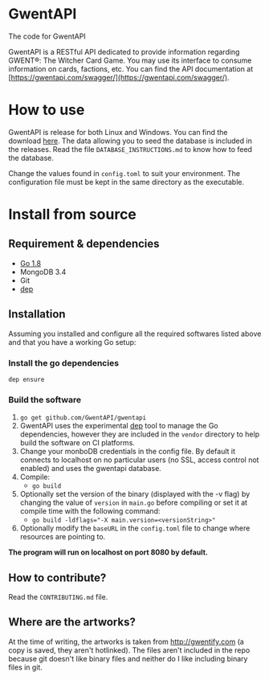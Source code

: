 # GwentAPI
The code for GwentAPI

GwentAPI is a RESTful API dedicated to provide information regarding GWENT®: The Witcher Card Game. You may use its interface to consume information on cards, factions, etc. You can find the API documentation at [https://gwentapi.com/swagger/](https://gwentapi.com/swagger/).


# How to use

GwentAPI is release for both Linux and Windows. You can find the download [here](https://github.com/GwentAPI/gwentapi/releases).
The data allowing you to seed the database is included in the releases. Read the file ``DATABASE_INSTRUCTIONS.md`` to know how to feed the database.

Change the values found in ``config.toml`` to suit your environment. The configuration file must be kept in the same directory as the executable. 


# Install from source

## Requirement & dependencies

* [Go 1.8](https://golang.org/dl/)
* MongoDB 3.4
* Git
* [dep](https://github.com/golang/dep)

## Installation

Assuming you installed and configure all the required softwares listed above and that you have a working Go setup:

### Install the go dependencies

``dep ensure``

### Build the software
1. ``go get github.com/GwentAPI/gwentapi``
3. GwentAPI uses the experimental [dep](https://github.com/golang/dep) tool to manage the Go dependencies, however they are included in the ``vendor`` directory to help build the software on CI platforms.
4. Change your monboDB credentials in the config file. By default it connects to localhost on no particular users (no SSL, access control not enabled) and uses the gwentapi database.
5. Compile:
    * ``go build``
6. Optionally set the version of the binary (displayed with the -v flag) by changing the value of ``version`` in ``main.go`` before compiling or set it at compile time with the following command:
    * ``go build -ldflags="-X main.version=<versionString>" ``
7. Optionally modify the ``baseURL`` in the ``config.toml`` file to change where resources are pointing to.

**The program will run on localhost on port 8080 by default.**

## How to contribute?

Read the ``CONTRIBUTING.md`` file.

## Where are the artworks?

At the time of writing, the artworks is taken from http://gwentify.com (a copy is saved, they aren't hotlinked).
The files aren't included in the repo because git doesn't like binary files and neither do I like including binary files in git.
